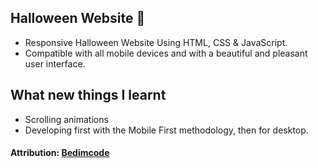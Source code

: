 ## Halloween Website 🎃

- Responsive Halloween Website Using HTML, CSS & JavaScript.
- Compatible with all mobile devices and with a beautiful and pleasant user interface.

## What new things I learnt

- Scrolling animations
- Developing first with the Mobile First methodology, then for desktop.

#### Attribution: [Bedimcode](https://www.youtube.com/c/Bedimcode)
